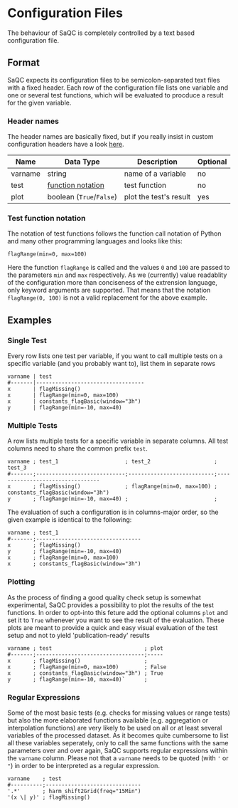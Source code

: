 # Configuration Files
The behaviour of SaQC is completely controlled by a text based configuration file.

## Format
SaQC expects its configuration files to be semicolon-separated text files with a
fixed header. Each row of the configuration file lists
one variable and one or several test functions, which will be evaluated to
procduce a result for the given variable.


### Header names

The header names are basically fixed, but if you really insist in custom
configuration headers have a look [here](saqc/core/config.py).

| Name    | Data Type                                    | Description            | Optional |
|---------|----------------------------------------------|------------------------|----------|
| varname | string                                       | name of a variable     | no       |
| test    | [function notation](#test-function-notation) | test function          | no       |
| plot    | boolean (`True`/`False`)                     | plot the test's result | yes      |


### Test function notation
The notation of test functions follows the function call notation of Python and
many other programming languages and looks like this:
```
flagRange(min=0, max=100)
```
Here the function `flagRange` is called and the values `0` and `100` are passed
to the parameters `min` and `max` respectively. As we (currently) value readablity
of the configuration more than conciseness of the extrension language, only
keyword arguments are supported. That means that the notation `flagRange(0, 100)`
is not a valid replacement for the above example.

## Examples
### Single Test
Every row lists one test per variable, if you want to call multiple tests on
a specific variable (and you probably want to), list them in separate rows
```
varname | test
#-------|----------------------------------
x       | flagMissing()
x       | flagRange(min=0, max=100)
x       | constants_flagBasic(window="3h")
y       | flagRange(min=-10, max=40)
```

### Multiple Tests
A row lists multiple tests for a specific variable in separate columns. All test
columns need to share the common prefix `test`.

```
varname ; test_1                     ; test_2                    ; test_3
#-------;----------------------------;---------------------------;---------------------------------
x       ; flagMissing()              ; flagRange(min=0, max=100) ; constants_flagBasic(window="3h")
y       ; flagRange(min=-10, max=40) ;                           ;
```
The evaluation of such a configuration is in columns-major order, so the given
example is identical to the following:

```
varname ; test_1                     
#-------;---------------------------------
x       ; flagMissing()
y       ; flagRange(min=-10, max=40)
x       ; flagRange(min=0, max=100)
x       ; constants_flagBasic(window="3h")

```

### Plotting
As the process of finding a good quality check setup is somewhat experimental, SaQC
provides a possibility to plot the results of the test functions. In
order to opt-into this feture add the optional columns `plot` and set it
to `True` whenever you want to see the result of the evaluation. These plots are
meant to provide a quick and easy visual evaluation of the test setup and not to
yield 'publication-ready' results
```
varname ; test                             ; plot
#-------;----------------------------------;-----
x       ; flagMissing()                    ;
x       ; flagRange(min=0, max=100)        ; False
x       ; constants_flagBasic(window="3h") ; True
y       ; flagRange(min=-10, max=40)`      ;
```

### Regular Expressions
Some of the most basic tests (e.g. checks for missing values or range tests) but
also the more elaborated functions available (e.g. aggregation or interpolation
functions) are very likely to be used on all or at least several variables of
the processed dataset. As it becomes quite cumbersome to list all these
variables seperately, only to call the same functions with the same
parameters over and over again, SaQC supports regular expressions
within the `varname` column. Please not that a `varname` needs to be quoted 
(with `'` or `"`) in order to be interpreted as a regular expression.

```
varname    ; test
#----------;------------------------------
'.*'       ; harm_shift2Grid(freq="15Min")
'(x \| y)' ; flagMissing()
```